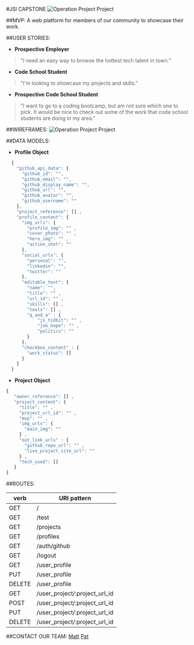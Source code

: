 #JSI CAPSTONE
![Operation Project Project](https://d13yacurqjgara.cloudfront.net/users/597558/screenshots/1998465/comp-2.gif)

##MVP:
A web platform for members of our community to showcase their work.

##USER STORIES:
* **Prospective Employer**
>"I need an easy way to browse the hottest tech talent in town."

* **Code School Student**
>"I'm looking to showcase my projects and skills."

* **Prospective Code School Student**
>"I want to go to a coding bootcamp, but am not sure which one to pick.
>It would be nice to check out some of the work that code school students are doing in my area."

##WIREFRAMES:
![Operation Project Project](http://i.imgur.com/VM7hCLq.png)

##DATA MODELS:
* **Profile Object**
```javascript
  {
    "github_api_data": {
      "github_id": "",
      "github_email": "",
      "github_display_name": "",
      "github_url": "",
      "github_avatar": "",
      "github_username": ""
    },
    "project_reference": [] ,
    "profile_content": {
      "img_urls": {
        "profile_img": "" ,
        "cover_photo": "" ,
        "hero_img": "" ,
        "action_shot": ""
      },
      "social_urls": {
        "personal": "",
        "linkedin": "",
        "twitter": ""
      },
      "editable_text": {
        "name": "",
        "title": "" ,
        "url_id": "" ,
        "skills": [] ,
        "tools": [] ,
        "q_and_a" : {
            "js_tidbit": "" ,
            "job_hope": "" ,
            "politics": ""
        }
      },
      "checkbox_content" : {
        "work_status": []
      }
    }
  }
```
* **Project Object**
```javascript
{
   "owner_reference": [] ,
   "project_content": {
     "title": "" ,
     "project_url_id": "" ,
     "mvp": "" ,
     "img_urls": {
       "main_img": ""
     } ,
     "out_link_urls" : {
       "github_repo_url": "" ,
       "live_project_site_url": ""
     } ,
     "tech_used": []
   }
}
```

##ROUTES:

| verb   | URI pattern                   |
| ------ | ----------------------------- |
| GET    | /                             |
| GET    | /test                         |
| GET    | /projects                     |
| GET    | /profiles                     |
| GET    | /auth/github                  |
| GET    | /logout                       |
| GET    | /user_profile                 |
| PUT    | /user_profile                 |
| DELETE | /user_profile                 |
| GET    | /user_project/:project_url_id |
| POST   | /user_project/:project_url_id |
| PUT    | /user_project/:project_url_id |
| DELETE | /user_project/:project_url_id |

##CONTACT OUR TEAM:
[Matt](https://github.com/mkelley2)
[Pat](http://patrickharry.com)
